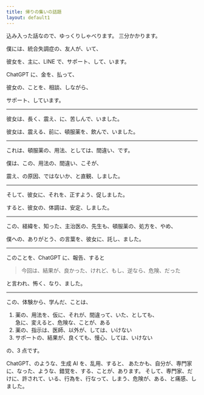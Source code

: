 ```yaml
---
title: 帰りの集いの話題
layout: default1
---
```

込み入った話なので、ゆっくりしゃべります。
三分かかります。

僕には、統合失調症の、友人が、いて、

彼女を、主に、LINE で、サポート、して、います。

ChatGPT に、金を、払って、

彼女の、ことを、相談、しながら、

サポート、しています。

---

彼女は、長く、震え、に、苦しんで、いました。

彼女は、震える、前に、頓服薬を、飲んで、いました。

---

これは、頓服薬の、用法、としては、間違い、です。

僕は、この、用法の、間違い、こそが、

震え、の原因、ではないか、と直観、しました。

---

そして、彼女に、それを、正すよう、促しました。

すると、彼女の、体調は、安定、しました。

---

この、経緯を、知った、主治医の、先生も、頓服薬の、処方を、やめ、

僕への、ありがとう、の言葉を、彼女に、託し、ました。

---

このことを、ChatGPT に、報告、すると

> 今回は、結果が、良かった、けれど、もし、逆なら、危険、だった

と言われ、怖く、なり、ました。

---

この、体験から、学んだ、ことは、

1. 薬の、用法を、仮に、それが、間違って、いた、としても、  
   急に、変えると、危険な、ことが、ある
2. 薬の、指示は、医師、以外が、しては、いけない
3. サポートの、結果が、良くても、慢心、しては、いけない

の、3 点です。

ChatGPT、のような、生成 AI を、乱用、すると、
あたかも、自分が、専門家に、なった、ような、錯覚を、する、ことが、あります。
そして、専門家、だけに、許されて、いる、行為を、行なって、しまう、危険が、ある、と痛感、しました。
